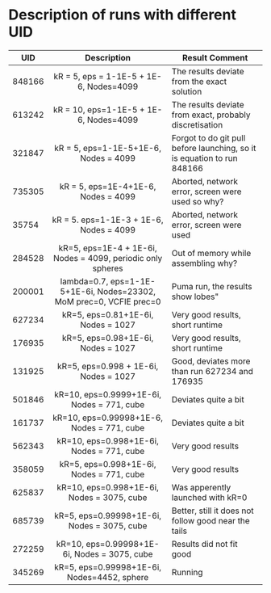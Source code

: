 # Description of runs with different UID

UID    | Description                   | Result Comment                                                  |
-------|:-----------------------------:|-----------------------------------------------------------------|
848166 | kR = 5, eps = 1-1E-5 + 1E-6, Nodes=4099   | The results deviate from the exact solution         |
613242 | kR = 10, eps=1-1E-5 + 1E-6, Nodes=4099    | The results deviate from exact, probably discretisation |
321847 | kR = 5, eps=1-1E-5+1E-6, Nodes = 4099     | Forgot to do git pull before launching, so it is equation to run 848166 |
735305 | kR = 5, eps=1E-4+1E-6, Nodes = 4099 | Aborted, network error, screen were used so why? |
35754  | kR = 5. eps=1-1E-3 + 1E-6, Nodes = 4099 | Aborted, network error, screen were used  |
284528 | kR=5, eps=1E-4 + 1E-6i, Nodes = 4099, periodic only spheres | Out of memory while assembling why? |
200001 | lambda=0.7, eps=1-1E-5+1E-6i, Nodes=23302, MoM prec=0, VCFIE prec=0 | Puma run, the results show lobes" |
627234 | kR=5, eps=0.81+1E-6i, Nodes = 1027 | Very good results, short runtime |
176935 | kR=5, eps=0.98+1E-6i, Nodes = 1027 | Very good results, short runtime |
131925 | kR=5, eps=0.998 + 1E-6i, Nodes = 1027  | Good, deviates more than run 627234 and 176935 |
501846 | kR=10, eps=0.9999+1E-6i, Nodes = 771, cube | Deviates quite a bit | 
161737 | kR=10, eps=0.99998+1E-6, Nodes = 771, cube | Deviates quite a bit |
562343 | kR=10, eps=0.998+1E-6i, Nodes = 771, cube | Very good results |
358059 | kR=5, eps=0.998+1E-6i, Nodes = 771, cube | Very good results | 
625837 | kR=10, eps=0.998+1E-6i, Nodes = 3075, cube | Was apperently launched with kR=0 |
| 685739 | kR=5, eps=0.99998+1E-6i, Nodes = 3075, cube | Better, still it does not follow good near the tails |
| 272259 | kR=10, eps=0.99998+1E-6i, Nodes = 3075, cube | Results did not fit good | 
| 345269 | kR=5, eps=0.99998+1E-6i, Nodes=4452, sphere | Running |

